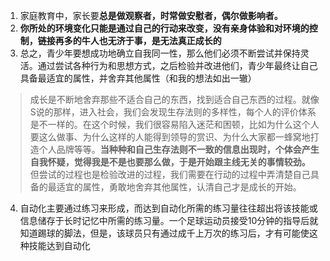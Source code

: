 1.  家庭教育中，家长要**总是做观察者，时常做安慰者，偶尔做影响者。**
2. **你所处的环境变化只能是通过自己的行动来改变，没有亲身体验和对环境的控制，链接再多的牛人也无济于事，是无法真正成长的**
3. 总之，青少年要想成功地确立自我同一性，那么他们必须不断尝试并保持灵活。通过尝试各种行为和思想方式，之后检验并改进他们，青少年最终让自己具备最适宜的属性，并舍弃其他属性（和我的想法如出一辙）
> 成长是不断地舍弃那些不适合自己的东西，找到适合自己东西的过程。就像S说的那样，进入社会，我们会发现生存法则的多样性，每个人的评价体系是不一样的。在这个时候，我们很容易陷入迷茫和困顿，比如为什么这个人要这么做事、为什么这样的人能得到领导的赏识、为什么大家都一蜂窝地打造个人品牌等等。**当种种和自己生存法则不一致的信息出现时，个体会产生自我怀疑，觉得我是不是也要那么做，于是开始跟主线无关的事情较劲。** 但尝试的过程也是检验改进的过程，我们需要在行动的过程中弄清楚自己具备的最适宜的属性，勇敢地舍弃其他属性，认清自己才是成长的开始。
4. 自动化主要通过练习来形成，而达到自动化所需的练习量往往超出将该技能或信息储存于长时记忆中所需的练习量。一个足球运动员接受10分钟的指导后就知道踢球的脚法，但是，该球员只有通过成千上万次的练习后，才有可能使这种技能达到自动化
